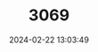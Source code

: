 ---
title: "3069"
category: "Breviceps gibbosus"
draft: false
date: 2024-02-22 13:03:49
languages:
  English: ["Giant Rain Frog", "Cape Rain Frog"]
---